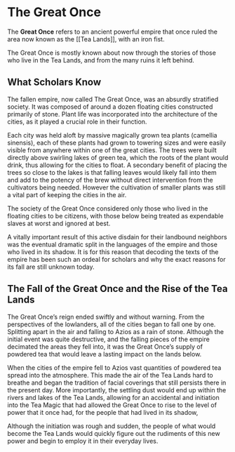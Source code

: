 # The Great Once
The **Great Once** refers to an ancient powerful empire that once ruled the area now known as the [[Tea Lands]], with an iron fist. 

The Great Once is mostly known about now through the stories of those who live in the Tea Lands, and from the many ruins it left behind.

## What Scholars Know
The fallen empire, now called The Great Once, was an absurdly stratified society. It was composed of around a dozen floating cities constructed primarily of stone. Plant life was incorporated into the architecture of the cities, as it played a crucial role in their function.

Each city was held aloft by massive magically grown tea plants (camellia sinensis), each of these plants had grown to towering sizes and were easily visible from anywhere within one of the great cities. The trees were built directly above swirling lakes of green tea, which the roots of the plant would drink, thus allowing for the cities to float. A secondary benefit of placing the trees so close to the lakes is that falling leaves would likely fall into them and add to the potency of the brew without direct intervention from the cultivators being needed. However the cultivation of smaller plants was still a vital part of keeping the cities in the air.

The society of the Great Once considered only those who lived in the floating cities to be citizens, with those below being treated as expendable slaves at worst and ignored at best. 

A vitally important result of this active disdain for their landbound neighbors was the eventual dramatic split in the languages of the empire and those who lived in its shadow. It is for this reason that decoding the texts of the empire has been such an ordeal for scholars and why the exact reasons for its fall are still unknown today.

## The Fall of the Great Once and the Rise of the Tea Lands
The Great Once’s reign ended swiftly and without warning. From the perspectives of the lowlanders, all of the cities began to fall one by one. Splitting apart in the air and falling to Azios as a rain of stone. Although the initial event was quite destructive, and the falling pieces of the empire decimated the areas they fell into, it was the Great Once’s supply of powdered tea that would leave a lasting impact on the lands below.

When the cities of the empire fell to Azios vast quantities of powdered tea spread into the atmosphere. This made the air of the Tea Lands hard to breathe and began the tradition of facial coverings that still persists there in the present day. More importantly, the settling dust would end up within the rivers and lakes of the Tea Lands, allowing for an accidental and initiation into the Tea Magic that had allowed the Great Once to rise to the level of power that it once had, for the people that had lived in its shadow,

Although the initiation was rough and sudden, the people of what would become the Tea Lands would quickly figure out the rudiments of this new power and begin to employ it in their everyday lives.

<Tea Lands><Group>